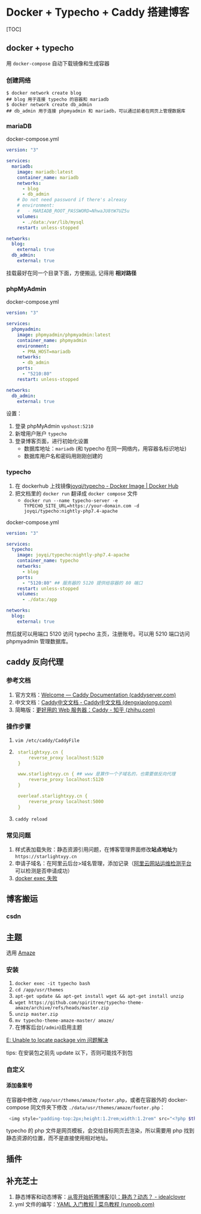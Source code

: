 # Docker + Typecho + Caddy 搭建博客

[TOC]

## docker + typecho

用 `docker-compose` 自动下载镜像和生成容器

### 创建网络

```shell
$ docker network create blog
## blog 用于连接 typecho 的容器和 mariadb
$ docker network create db_admin
## db_admin 用于连接 phpmyadmin 和 mariadb，可以通过前者在网页上管理数据库
```

### mariaDB

docker-compose.yml

```yaml
version: "3"

services:
  mariadb:
    image: mariadb:latest
    container_name: mariadb
    networks:
      - blog
      - db_admin
    # Do not need password if there's alreasy 
    # environment:
    #   - MARIADB_ROOT_PASSWORD=NhwaJU8tW7UZ5u
    volumes:
      - ./data:/var/lib/mysql
    restart: unless-stopped

networks:
  blog:
    external: true
  db_admin:
    external: true
```

挂载最好在同一个目录下面，方便搬运, 记得用 **相对路径**

### phpMyAdmin

docker-compose.yml

```yaml
version: "3"

services:
  phpmyadmin:
    image: phpmyadmin/phpmyadmin:latest
    container_name: phpmyadmin
    environment:
      - PMA_HOST=mariadb
    networks:
      - db_admin
    ports:
      - "5210:80"
    restart: unless-stopped

networks:
  db_admin:
    external: true
```

设置：
1. 登录 phpMyAdmin `vpshost:5210`
2. 新增用户账户 `typecho`
3. 登录博客页面，进行初始化设置
    - 数据库地址：`mariadb` (和 typecho 在同一网络内，用容器名标识地址)
    - 数据库用户名和密码用刚刚创建的

### typecho

1. 在 dockerhub 上找镜像[joyqi/typecho - Docker Image | Docker Hub](https://hub.docker.com/r/joyqi/typecho)
2. 把文档里的 `docker run` 翻译成 `docker compose` 文件
   - `docker run --name typecho-server -e TYPECHO_SITE_URL=https://your-domain.com -d joyqi/typecho:nightly-php7.4-apache`

docker-compose.yml

```yaml
version: "3"

services:
  typecho:
    image: joyqi/typecho:nightly-php7.4-apache
    container_name: typecho
    networks:
      - blog
    ports:
      - "5120:80" ## 服务器的 5120 提供给容器的 80 端口
    restart: unless-stopped
    volumes:
      - ./data:/app

networks:
  blog:
    external: true
```

然后就可以用端口 5120 访问 typecho 主页，注册账号。可以用 5210 端口访问 phpmyadmin 管理数据库。



## caddy 反向代理

### 参考文档

1. 官方文档：[Welcome — Caddy Documentation (caddyserver.com)](https://caddyserver.com/docs/)
2. 中文文档：[Caddy中文文档 - Caddy中文文档 (dengxiaolong.com)](https://dengxiaolong.com/caddy/zh/)
3. 简略版：[更好用的 Web 服务器：Caddy - 知乎 (zhihu.com)](https://zhuanlan.zhihu.com/p/144208057)

### 操作步骤

1. `vim /etc/caddy/CaddyFile`

2. ```yaml
    starlightxyy.cn {
        reverse_proxy localhost:5120
    }
   
    www.starlightxyy.cn { ## www 是算作一个子域名的，也需要做反向代理
        reverse_proxy localhost:5120
    }
   
    overleaf.starlightxyy.cn {
        reverse_proxy localhost:5000
    }
   ```

3. `caddy reload`

### 常见问题

1. 样式表加载失败：静态资源引用问题，在博客管理界面修改**站点地址**为 `https://starlightxyy.cn`
2. 申请子域名：在阿里云后台>域名管理，添加记录（[阿里云网站运维检测平台](https://zijian.aliyun.com/)可以检测是否申请成功）
1. [docker exec 失败](https://blog.csdn.net/leiwuhen92/article/details/127772413)

## 博客搬运

### csdn




## 主题

选用 [Amaze](https://github.com/spiritree/typecho-theme-amaze)

### 安装

1. `docker exec -it typecho bash`
2. `cd /app/usr/themes`
3. `apt-get update && apt-get install wget && apt-get install unzip`
4. `wget https://github.com/spiritree/typecho-theme-amaze/archive/refs/heads/master.zip`
5. `unzip master.zip`
6. `mv typecho-theme-amaze-master/ amaze/`
7. 在博客后台(`/admin`)启用主题

[E: Unable to locate package vim 问题解决](https://blog.csdn.net/xiaozhangdetuzi/article/details/118112231)

tips: 在安装包之前先 update 以下，否则可能找不到包

### 自定义

#### 添加备案号

在容器中修改 `/app/usr/themes/amaze/footer.php`，或者在容器外的 docker-compose 同文件夹下修改 `./data/usr/themes/amaze/footer.php`：

```php
 <img style="padding-top:2px;height:1.2rem;width:1.2rem" src="<?php $this->options->themeUrl('/img/gh.png')?>"><a href="https://beian.miit.gov.cn"target="_blank">浙ICP备2022026654号</a>
```

typecho 的 php 文件是网页模板，会交给目标网页去渲染，所以需要用 php 找到静态资源的位置，而不是直接使用相对地址。

## 插件


## 补充芝士

1. 静态博客和动态博客：[从零开始折腾博客(0)：静态？动态？ - idealclover](https://idealclover.top/archives/237/)
2. yml 文件的编写：[YAML 入门教程 | 菜鸟教程 (runoob.com)](https://www.runoob.com/w3cnote/yaml-intro.html)